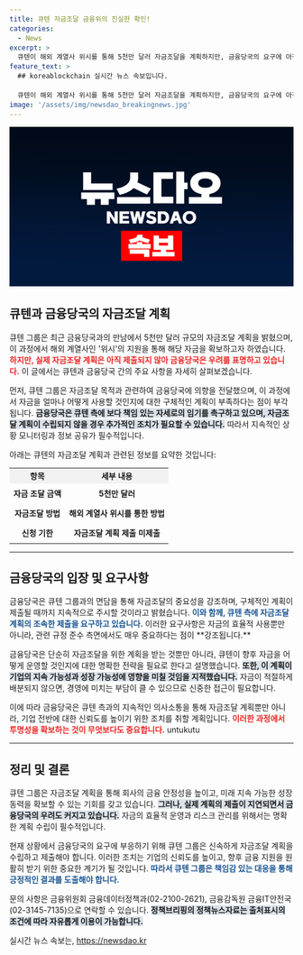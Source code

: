 ```yaml
---
title: 큐텐 자금조달 금융위의 진실한 확인!
categories:
  - News
excerpt: >
  큐텐이 해외 계열사 위시를 통해 5천만 달러 자금조달을 계획하지만, 금융당국의 요구에 아직 이행하지 않고 있습니다. 실질적인 대응은 언제 이루어질까요?
feature_text: >
  ## koreablockchain 실시간 뉴스 속보입니다.

  큐텐이 해외 계열사 위시를 통해 5천만 달러 자금조달을 계획하지만, 금융당국의 요구에 아직 이행하지 않고 있습니다. 실질적인 대응은 언제 이루어질까요?
image: '/assets/img/newsdao_breakingnews.jpg'
---
```


<p><img src="/assets/img/newsdao_breakingnews.jpg" alt="koreablockchain 속보" /></p>

<h2 data-ke-size="size26">큐텐과 금융당국의 자금조달 계획</h2>

<p data-ke-size="size16">큐텐 그룹은 최근 금융당국과의 만남에서 5천만 달러 규모의 자금조달 계획을 밝혔으며, 이 과정에서 해외 계열사인 '위시'의 지원을 통해 해당 자금을 확보하고자 하였습니다. <b><span style="color: #ee2323;">하지만, 실제 자금조달 계획은 아직 제출되지 않아 금융당국은 우려를 표명하고 있습니다.</span></b> 이 글에서는 큐텐과 금융당국 간의 주요 사항을 자세히 살펴보겠습니다.</p>

<p data-ke-size="size16">먼저, 큐텐 그룹은 자금조달 목적과 관련하여 금융당국에 의향을 전달했으며, 이 과정에서 자금을 얼마나 어떻게 사용할 것인지에 대한 구체적인 계획이 부족하다는 점이 부각됩니다. <b><span style="background-color: #21538527;">금융당국은 큐텐 측에 보다 책임 있는 자세로의 임기를 촉구하고 있으며, 자금조달 계획이 수립되지 않을 경우 추가적인 조치가 필요할 수 있습니다.</span></b> 따라서 지속적인 상황 모니터링과 정보 공유가 필수적입니다.</p>

<p data-ke-size="size16">아래는 큐텐의 자금조달 계획과 관련된 정보를 요약한 것입니다:</p>

<table style="width: 100%; border-collapse: collapse;">
    <tr>
        <th style="text-align: center; background-color: #f2f2f2;">항목</th>
        <th style="text-align: center; background-color: #f2f2f2;">세부 내용</th>
    </tr>
    <tr>
        <td style="text-align: center; height: 30px;"><b>자금 조달 금액</b></td>
        <td style="text-align: center; height: 30px;"><b>5천만 달러</b></td>
    </tr>
    <tr>
        <td style="text-align: center; height: 30px;"><b>자금조달 방법</b></td>
        <td style="text-align: center; height: 30px;"><b>해외 계열사 위시를 통한 방법</b></td>
    </tr>
    <tr>
        <td style="text-align: center; height: 30px;"><b>신청 기한</b></td>
        <td style="text-align: center; height: 30px;"><b>자금조달 계획 제출 미제출</b></td>
    </tr>
</table>

<hr>

<h2 data-ke-size="size26">금융당국의 입장 및 요구사항</h2>

<p data-ke-size="size16">금융당국은 큐텐 그룹과의 면담을 통해 자금조달의 중요성을 강조하며, 구체적인 계획이 제출될 때까지 지속적으로 주시할 것이라고 밝혔습니다. <b><span style="color: #1a5490;">이와 함께, 큐텐 측에 자금조달 계획의 조속한 제출을 요구하고 있습니다.</span></b> 이러한 요구사항은 자금의 효율적 사용뿐만 아니라, 관련 규정 준수 측면에서도 매우 중요하다는 점이 **강조됩니다.**</p>

<p data-ke-size="size16">금융당국은 단순히 자금조달을 위한 계획을 받는 것뿐만 아니라, 큐텐이 향후 자금을 어떻게 운영할 것인지에 대한 명확한 전략을 필요로 한다고 설명했습니다. <b><span style="background-color: #21538527;">또한, 이 계획이 기업의 지속 가능성과 성장 가능성에 영향을 미칠 것임을 지적했습니다.</span></b> 자금이 적절하게 배분되지 않으면, 경영에 미치는 부담이 클 수 있으므로 신중한 접근이 필요합니다.</p>

<p data-ke-size="size16">이에 따라 금융당국은 큐텐 측과의 지속적인 의사소통을 통해 자금조달 계획뿐만 아니라, 기업 전반에 대한 신뢰도를 높이기 위한 조치를 취할 계획입니다. <b><span style="color: #ee2323;">이러한 과정에서 투명성을 확보하는 것이 무엇보다도 중요합니다.</span></b> untukutu</p>

<hr>

<h2 data-ke-size="size26">정리 및 결론</h2>

<p data-ke-size="size16">큐텐 그룹은 자금조달 계획을 통해 회사의 금융 안정성을 높이고, 미래 지속 가능한 성장 동력을 확보할 수 있는 기회를 갖고 있습니다. <b><span style="background-color: #21538527;">그러나, 실제 계획의 제출이 지연되면서 금융당국의 우려도 커지고 있습니다.</span></b> 자금의 효율적 운영과 리스크 관리를 위해서는 명확한 계획 수립이 필수적입니다.</p>

<p data-ke-size="size16">현재 상황에서 금융당국의 요구에 부응하기 위해 큐텐 그룹은 신속하게 자금조달 계획을 수립하고 제출해야 합니다. 이러한 조치는 기업의 신뢰도를 높이고, 향후 금융 지원을 원활히 받기 위한 중요한 계기가 될 것입니다. <b><span style="color: #1a5490;">따라서 큐텐 그룹은 책임감 있는 대응을 통해 긍정적인 결과를 도출해야 합니다.</span></b></p>

<p data-ke-size="size16">문의 사항은 금융위원회 금융데이터정책과(02-2100-2621), 금융감독원 금융IT안전국(02-3145-7135)으로 연락할 수 있습니다. <b><span style="background-color: #21538527;">정책브리핑의 정책뉴스자료는 출처표시의 조건에 따라 자유롭게 이용이 가능합니다.</span></b></p>
실시간 뉴스 속보는, <a href="https://newsdao.kr" rel="dofollow">https://newsdao.kr</a>


